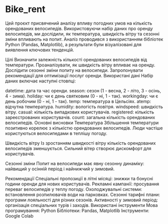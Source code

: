 # Bike_rent

Цей проєкт присвячений аналізу впливу погодних умов на кількість орендованих велосипедів. Використовуючи набір даних про оренду велосипедів, ми дослідили, як температура, швидкість вітру та сезонні зміни впливають на попит. Аналіз проводився з використанням бібліотек Python (Pandas, Matplotlib), а результати були візуалізовані для виявлення ключових тенденцій.

Цілі
Визначити залежність кількості орендованих велосипедів від температури.
Проаналізувати, як швидкість вітру впливає на оренду.
Дослідити сезонні зміни попиту на велосипеди.
Запропонувати рекомендації для оптимізації послуг оренди.
Використані дані
Набір даних включає наступні стовпці:

datetime: дата та час оренди.
season: сезон (1 - весна, 2 - літо, 3 - осінь, 4 - зима).
holiday: чи є день святковим (0 - ні, 1 - так).
workingday: чи є день робочим (0 - ні, 1 - так).
temp: температура в Цельсіях.
atemp: відчутна температура.
humidity: вологість повітря.
windspeed: швидкість вітру.
casual: кількість випадкових користувачів.
registered: кількість зареєстрованих користувачів.
count: загальна кількість орендованих велосипедів.
Основні висновки
Температура
Збільшення температури позитивно корелює з кількістю орендованих велосипедів. Люди частіше користуються велосипедами в теплішу погоду.

Швидкість вітру
Із зростанням швидкості вітру кількість орендованих велосипедів зменшується. Сильний вітер створює дискомфорт для користувачів.

Сезонні зміни
Попит на велосипеди має явну сезонну динаміку: найвищий у осінній період і найнижчий у зимовий.

Рекомендації
Спеціальні пропозиції в літні місяці: знижки та бонусні години оренди для нових користувачів.
Рекламні кампанії: просування переваг велосипедів у теплу погоду.
Охолоджувальні системи: встановлення розпилювачів води на парковках.
Сезонні тарифні плани: програми лояльності для різних сезонів.
Активності у зимовий період: організація спеціальних турів і заходів.
Використані інструменти
Мова програмування: Python
Бібліотеки: Pandas, Matplotlib
Інструменти: Google Colab
